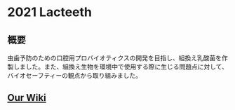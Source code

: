 # 2021 Lacteeth

## 概要
虫歯予防のための口腔用プロバイオティクスの開発を目指し、組換え乳酸菌を作製しました。また、組換え生物を環境中で使用する際に生じる問題点に対して、バイオセーフティーの観点から取り組みました。

## [Our Wiki](https://2021.igem.org/Team:TokyoTech)